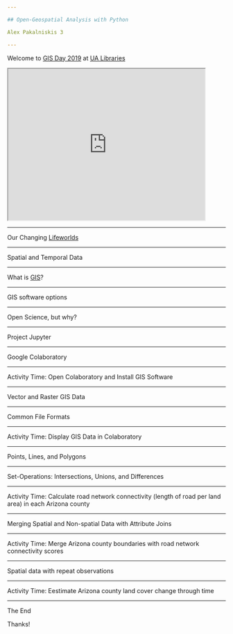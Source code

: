 ```yaml
---

## Open-Geospatial Analysis with Python

Alex Pakalniskis 3

---
```


Welcome to [GIS Day 2019](https://libguides.library.arizona.edu/c.php?g=448632&p=6942703) at [UA Libraries](https://new.library.arizona.edu/)

<iframe src="https://maps.arizona.edu/room/?room=0112&bldg=0070.00" height="350" width="90%"></iframe>

---

Our Changing [Lifeworlds](https://en.wikipedia.org/wiki/Lifeworld)

---

Spatial and Temporal Data

---

What is [GIS](https://en.wikipedia.org/wiki/Geographic_information_system)?

---

GIS software options

---

Open Science, but why?

---

Project Jupyter

---

Google Colaboratory

---

Activity Time: Open Colaboratory and Install GIS Software

---

Vector and Raster GIS Data

---

Common File Formats

---

Activity Time: Display GIS Data in Colaboratory

---

Points, Lines, and Polygons

---

Set-Operations: Intersections, Unions, and Differences

---

Activity Time: Calculate road network connectivity (length of road per land area) in each Arizona county

---

Merging Spatial and Non-spatial Data with Attribute Joins

---

Activity Time: Merge Arizona county boundaries with road network connectivity scores

---

Spatial data with repeat observations

---

Activity Time: Eestimate Arizona county land cover change through time

---

The End

Thanks!






